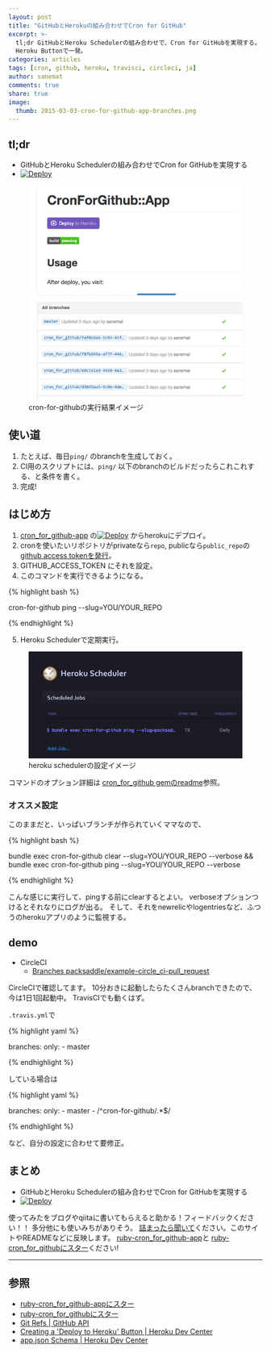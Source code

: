 ```yaml
---
layout: post
title: "GitHubとHerokuの組み合わせでCron for GitHub"
excerpt: >-
  tl;dr GitHubとHeroku Schedulerの組み合わせで、Cron for GitHubを実現する。
  Heroku Buttonで一発。
categories: articles
tags: [cron, github, heroku, travisci, circleci, ja]
author: sanemat
comments: true
share: true
image:
  thumb: 2015-03-03-cron-for-github-app-branches.png
---
```


## tl;dr

* GitHubとHeroku Schedulerの組み合わせでCron for GitHubを実現する
* [![Deploy](https://www.herokucdn.com/deploy/button.png)](https://heroku.com/deploy?template=https://github.com/packsaddle/ruby-cron_for_github-app)

<figure class="half">
  <img src="/images/2015-03-03-cron-for-github-app-readme.png" alt="GitHub readme">
  <img src="/images/2015-03-03-cron-for-github-app-branches.png" alt="GitHub branches">
  <figcaption>cron-for-githubの実行結果イメージ</figcaption>
</figure>

## 使い道

1. たとえば、毎日`ping/` のbranchを生成しておく。
2. CI用のスクリプトには、`ping/` 以下のbranchのビルドだったらこれこれする、と条件を書く。
3. 完成!

## はじめ方

1. [cron_for_github-app](https://github.com/packsaddle/ruby-cron_for_github-app)
   の[![Deploy](https://www.herokucdn.com/deploy/button.png)](https://heroku.com/deploy?template=https://github.com/packsaddle/ruby-cron_for_github-app)
   からherokuにデプロイ。
2. cronを使いたいリポジトリがprivateなら`repo`, publicなら`public_repo`の[github access tokenを発行](https://github.com/settings/tokens/new)。
3. GITHUB_ACCESS_TOKEN にそれを設定。
4. このコマンドを実行できるようになる。

{% highlight bash %}

cron-for-github ping --slug=YOU/YOUR_REPO

{% endhighlight %}

5. Heroku Schedulerで定期実行。

<figure>
  <img src="/images/2015-03-03-cron-for-github-app-heroku-scheduler.png" alt="heroku scheduler">
  <figcaption>heroku schedulerの設定イメージ</figcaption>
</figure>

コマンドのオプション詳細は [cron_for_github gemのreadme](https://github.com/packsaddle/ruby-cron_for_github#command)参照。

### オススメ設定

このままだと、いっぱいブランチが作られていくママなので、

{% highlight bash %}

bundle exec cron-for-github clear --slug=YOU/YOUR_REPO --verbose && bundle exec cron-for-github ping --slug=YOU/YOUR_REPO --verbose

{% endhighlight %}

こんな感じに実行して、pingする前にclearするとよい。
verboseオプションつけるとそれなりにログが出る。
そして、それをnewrelicやlogentriesなど、ふつうのherokuアプリのように監視する。

## demo

* CircleCI
    * [Branches packsaddle/example-circle_ci-pull_request](https://github.com/packsaddle/example-circle_ci-pull_request/branches/all)

CircleCIで確認してます。
10分おきに起動したらたくさんbranchできたので、今は1日1回起動中。
TravisCIでも動くはず。

`.travis.yml`で

{% highlight yaml %}

branches:
  only:
    - master

{% endhighlight %}

している場合は

{% highlight yaml %}

branches:
  only:
    - master
    - /^cron-for-github\/.*$/

{% endhighlight %}

など、自分の設定に合わせて要修正。

## まとめ

* GitHubとHeroku Schedulerの組み合わせでCron for GitHubを実現する
* [![Deploy](https://www.herokucdn.com/deploy/button.png)](https://heroku.com/deploy?template=https://github.com/packsaddle/ruby-cron_for_github-app)

使ってみたをブログやqiitaに書いてもらえると助かる！フィードバックください！！
多分他にも使いみちがありそう。
[詰まったら聞いて](https://github.com/packsaddle/ruby-cron_for_github-app/issues/new)ください。このサイトやREADMEなどに反映します。
[ruby-cron_for_github-app](https://github.com/packsaddle/ruby-cron_for_github-app)と
[ruby-cron_for_githubにスター](https://github.com/packsaddle/ruby-cron_for_github)ください!

----

## 参照

* [ruby-cron_for_github-appにスター](https://github.com/packsaddle/ruby-cron_for_github-app)
* [ruby-cron_for_githubにスター](https://github.com/packsaddle/ruby-cron_for_github)
* [Git Refs | GitHub API](https://developer.github.com/v3/git/refs/)
* [Creating a 'Deploy to Heroku' Button | Heroku Dev Center](https://devcenter.heroku.com/articles/heroku-button)
* [app.json Schema | Heroku Dev Center](https://devcenter.heroku.com/articles/app-json-schema)
